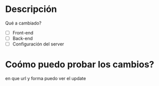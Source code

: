 # Descripción 
Qué a cambiado?


- [ ] Front-end
- [ ] Back-end
- [ ] Configuración del server

# Coómo puedo probar los cambios?
en que url y forma puedo ver el update
